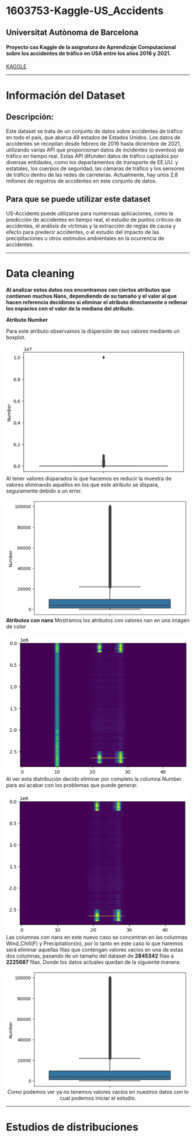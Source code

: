 # 1603753-Kaggle-US_Accidents
## Universitat Autònoma de Barcelona
#### Proyecto cas Kaggle de la asignatura de Aprendizaje Computacional sobre los accidentes de tráfico en USA entre los años 2016 y 2021.  
[KAGGLE](https://www.kaggle.com/datasets/sobhanmoosavi/us-accidents?resource=download)

---

# Información del Dataset
## Descripción:
Este dataset se trata de un conjunto de datos sobre accidentes de tráfico en todo el país, que abarca 49 estados de Estados Unidos. Los datos de accidentes se recopilan desde febrero de 2016 hasta diciembre de 2021, utilizando varias API que proporcionan datos de incidentes (o eventos) de tráfico en tiempo real. Estas API difunden datos de tráfico captados por diversas entidades, como los departamentos de transporte de EE.UU. y estatales, los cuerpos de seguridad, las cámaras de tráfico y los sensores de tráfico dentro de las redes de carreteras. Actualmente, hay unos 2,8 millones de registros de accidentes en este conjunto de datos.

## Para que se puede utilizar este dataset
US-Accidents puede utilizarse para numerosas aplicaciones, como la predicción de accidentes en tiempo real, el estudio de puntos críticos de accidentes, el análisis de víctimas y la extracción de reglas de causa y efecto para predecir accidentes, o el estudio del impacto de las precipitaciones u otros estímulos ambientales en la ocurrencia de accidentes.

---

# Data cleaning
**Al analizar estos datos nos encontramos con ciertos atributos que contienen muchos Nans, dependiendo de su tamaño y el valor al que hacen referencia decidimos si eliminar el atributo directamente o rellenar los espacios con el valor de la mediana del atributo.**

**Atributo Number**

Para este atributo observamos la dispersión de sus valores mediante un boxplot.  
<p align="center">
<img src="Images/Image1.png" align="left" width="500" alt="Inicial Number Image"/>  
</p>  
  
Al tener valores disparados lo que hacemos es reducir la muestra de valores eliminando aquellos en los que este atributo se dispara, seguramente debido a un error.  
<p align="center">
<img src="Images/Image2.png" align="left" width="500" alt="Final Number Image"/>  
</p>  
  

**Atributos con nans**
Mostramos los atributos con valores nan en una imágen de color  

<p align="center">
<img src="Images/Image3.png" align="left" width="500" alt="Inicial Nan Image"/>  
</p>  
  
Al ver esta distribución decido eliminar por completo la columna Number para así acabar con los problemas que puede generar.  
<p align="center">
<img src="Images/Image4.png" align="left" width="500" alt="Nand no Number Image"/>  
</p> 
  
Las columnas con nans en este nuevo caso se concentran en las columnas Wind_Chill(F) y Precipitation(in), por lo tanto en este caso lo que haremos será eliminar aquellas filas que contengan valores vacíos en una de estas dos columnas, pasando de un tamaño del dataset de **2845342** filas a **2225687** filas. Donde los datos actuales quedan de la siguiente manera:  

<p align="center">
<img src="Images/Image2.png" align="left" width="500" alt="Final Nans Image"/> 
  Como podemos ver ya no tenemos valores vacíos en nuestros datos con lo cual podemos iniciar el estudio.
</p>  


---

# Estudios de distribuciones

